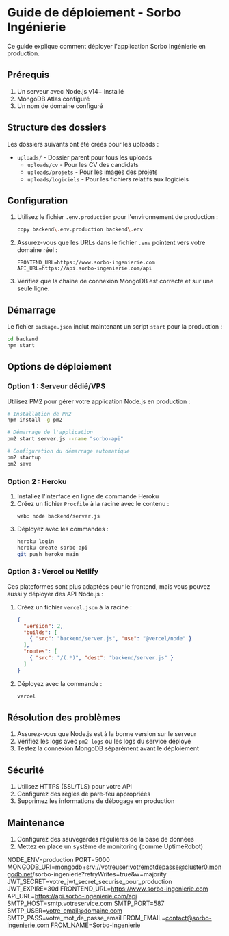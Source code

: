 # Guide de déploiement - Sorbo Ingénierie

Ce guide explique comment déployer l'application Sorbo Ingénierie en production.

## Prérequis

1. Un serveur avec Node.js v14+ installé
2. MongoDB Atlas configuré
3. Un nom de domaine configuré

## Structure des dossiers

Les dossiers suivants ont été créés pour les uploads :
- `uploads/` - Dossier parent pour tous les uploads
  - `uploads/cv` - Pour les CV des candidats
  - `uploads/projets` - Pour les images des projets
  - `uploads/logiciels` - Pour les fichiers relatifs aux logiciels

## Configuration

1. Utilisez le fichier `.env.production` pour l'environnement de production :
   ```bash
   copy backend\.env.production backend\.env
   ```

2. Assurez-vous que les URLs dans le fichier `.env` pointent vers votre domaine réel :
   ```
   FRONTEND_URL=https://www.sorbo-ingenierie.com
   API_URL=https://api.sorbo-ingenierie.com/api
   ```

3. Vérifiez que la chaîne de connexion MongoDB est correcte et sur une seule ligne.

## Démarrage

Le fichier `package.json` inclut maintenant un script `start` pour la production :

```bash
cd backend
npm start
```

## Options de déploiement

### Option 1 : Serveur dédié/VPS

Utilisez PM2 pour gérer votre application Node.js en production :

```bash
# Installation de PM2
npm install -g pm2

# Démarrage de l'application
pm2 start server.js --name "sorbo-api"

# Configuration du démarrage automatique
pm2 startup
pm2 save
```

### Option 2 : Heroku

1. Installez l'interface en ligne de commande Heroku
2. Créez un fichier `Procfile` à la racine avec le contenu :
   ```
   web: node backend/server.js
   ```
3. Déployez avec les commandes :
   ```bash
   heroku login
   heroku create sorbo-api
   git push heroku main
   ```

### Option 3 : Vercel ou Netlify

Ces plateformes sont plus adaptées pour le frontend, mais vous pouvez aussi y déployer des API Node.js :

1. Créez un fichier `vercel.json` à la racine :
   ```json
   {
     "version": 2,
     "builds": [
       { "src": "backend/server.js", "use": "@vercel/node" }
     ],
     "routes": [
       { "src": "/(.*)", "dest": "backend/server.js" }
     ]
   }
   ```

2. Déployez avec la commande :
   ```bash
   vercel
   ```

## Résolution des problèmes

1. Assurez-vous que Node.js est à la bonne version sur le serveur
2. Vérifiez les logs avec `pm2 logs` ou les logs du service déployé
3. Testez la connexion MongoDB séparément avant le déploiement

## Sécurité

1. Utilisez HTTPS (SSL/TLS) pour votre API
2. Configurez des règles de pare-feu appropriées
3. Supprimez les informations de débogage en production

## Maintenance

1. Configurez des sauvegardes régulières de la base de données
2. Mettez en place un système de monitoring (comme UptimeRobot)

NODE_ENV=production
PORT=5000
MONGODB_URI=mongodb+srv://votreuser:votremotdepasse@cluster0.mongodb.net/sorbo-ingenierie?retryWrites=true&w=majority
JWT_SECRET=votre_jwt_secret_securise_pour_production
JWT_EXPIRE=30d
FRONTEND_URL=https://www.sorbo-ingenierie.com
API_URL=https://api.sorbo-ingenierie.com/api
SMTP_HOST=smtp.votreservice.com
SMTP_PORT=587
SMTP_USER=votre_email@domaine.com
SMTP_PASS=votre_mot_de_passe_email
FROM_EMAIL=contact@sorbo-ingenierie.com
FROM_NAME=Sorbo-Ingenierie 